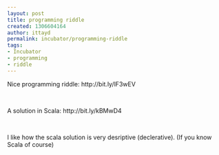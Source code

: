 ```yaml
---
layout: post
title: programming riddle
created: 1306604164
author: ittayd
permalink: incubator/programming-riddle
tags:
- Incubator
- programming
- riddle
---
```

<p>Nice programming riddle: http://bit.ly/lF3wEV </p>
<p>&nbsp;</p>
<p>A solution in Scala: http://bit.ly/kBMwD4</p>
<p>&nbsp;</p>
<p>I&nbsp;like how the scala solution is very desriptive (declerative). (If you know Scala of course)</p>
